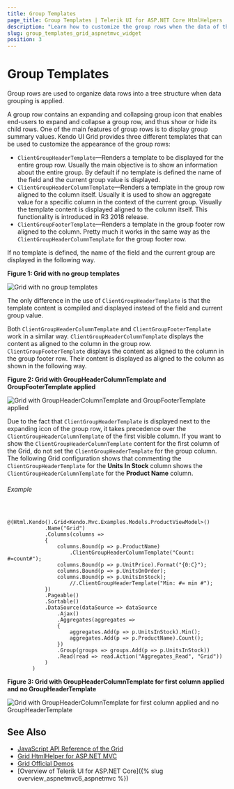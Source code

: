```yaml
---
title: Group Templates
page_title: Group Templates | Telerik UI for ASP.NET Core HtmlHelpers
description: "Learn how to customize the group rows when the data of the Kendo UI Grid for ASP.NET MVC is grouped."
slug: group_templates_grid_aspnetmvc_widget
position: 3
---
```


# Group Templates

Group rows are used to organize data rows into a tree structure when data grouping is applied.

A group row contains an expanding and collapsing group icon that enables end-users to expand and collapse a group row, and thus show or hide its child rows. One of the main features of group rows is to display group summary values. Kendo UI Grid provides three different templates that can be used to customize the appearance of the group rows:

- `ClientGroupHeaderTemplate`&mdash;Renders a template to be displayed for the entire group row. Usually the main objective is to show an information about the entire group. By default if no template is defined the name of the field and the current group value is displayed.
- `ClientGroupHeaderColumnTemplate`&mdash;Renders a template in the group row aligned to the column itself. Usually it is used to show an aggregate value for a specific column in the context of the current group. Visually the template content is displayed aligned to the column itself. This functionality is introduced in R3 2018 release.
- `ClientGroupFooterTemplate`&mdash;Renders a template in the group footer row aligned to the column. Pretty much it works in the same way as the `ClientGroupHeaderColumnTemplate` for the group footer row.

If no template is defined, the name of the field and the current group are displayed in the following way.

**Figure 1: Grid with no group templates**

![Grid with no group templates](/html-helpers/data-management/grid/grid-no-group-header-template.png)

The only difference in the use of `ClientGroupHeaderTemplate` is that the template content is compiled and displayed instead of the field and current group value.

Both `ClientGroupHeaderColumnTemplate` and `ClientGroupFooterTemplate` work in a similar way. `ClientGroupHeaderColumnTemplate` displays the content as aligned to the column in the group row. `ClientGroupFooterTemplate` displays the content as aligned to the column in the group footer row. Their content is displayed as aligned to the column as shown in the following way.

**Figure 2: Grid with GroupHeaderColumnTemplate and GroupFooterTemplate applied**

![Grid with GroupHeaderColumnTemplate and GroupFooterTemplate applied](/html-helpers/data-management/grid/grid-group-header-column-template.png)

Due to the fact that `ClientGroupHeaderTemplate` is displayed next to the expanding icon of the group row, it takes precedence over the `ClientGroupHeaderColumnTemplate` of the first visible column. If you want to show the `ClientGroupHeaderColumnTemplate` content for the first column of the Grid, do not set the `ClientGroupHeaderTemplate` for the group column. The following Grid configuration shows that commenting the `ClientGroupHeaderTemplate` for the **Units In Stock** column shows the `ClientGroupHeaderColumnTemplate` for the **Product Name** column.

###### Example

```tab-Razor

        @(Html.Kendo().Grid<Kendo.Mvc.Examples.Models.ProductViewModel>()
            .Name("Grid")
            .Columns(columns =>
            {
                columns.Bound(p => p.ProductName)
                    .ClientGroupHeaderColumnTemplate("Count: #=count#");
                columns.Bound(p => p.UnitPrice).Format("{0:C}");
                columns.Bound(p => p.UnitsOnOrder);
                columns.Bound(p => p.UnitsInStock);
                    //.ClientGroupHeaderTemplate("Min: #= min #");
            })
            .Pageable()
            .Sortable()
            .DataSource(dataSource => dataSource
                .Ajax()
                .Aggregates(aggregates =>
                {
                    aggregates.Add(p => p.UnitsInStock).Min();
                    aggregates.Add(p => p.ProductName).Count();
                })
                .Group(groups => groups.Add(p => p.UnitsInStock))
                .Read(read => read.Action("Aggregates_Read", "Grid"))
            )
        )
```

**Figure 3: Grid with GroupHeaderColumnTemplate for first column applied and no GroupHeaderTemplate**

![Grid with GroupHeaderColumnTemplate for first column applied and no GroupHeaderTemplate](/html-helpers/data-management/grid/grid-group-header-column-template-first-column.png)

## See Also

* [JavaScript API Reference of the Grid](http://docs.telerik.com/kendo-ui/api/javascript/ui/grid)
* [Grid HtmlHelper for ASP.NET MVC](http://docs.telerik.com/aspnet-mvc/helpers/grid/overview)
* [Grid Official Demos](http://demos.telerik.com/aspnet-core/grid/index)
* [Overview of Telerik UI for ASP.NET Core]({% slug overview_aspnetmvc6_aspnetmvc %})
